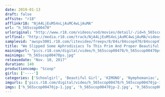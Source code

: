 ```yaml
---
date: 2019-01-13
draft: false
affsite: "r18"
afflinkr18: "NjA4LjEuMS4xLjAuMC4wLjAuMA"
url: "h_565scop00470"
urloriginal: "http://www.r18.com/videos/vod/movies/detail/-/id=h_565scop00470"
urlfinal: "http://media.r18.com/track/NjA4LjEuMS4xLjAuMC4wLjAuMA/videos/vod/movies/detail/-/id=h_565scop00470"
samplevid: "awspv3001.r18.com/litevideo/freepv/8/84s/84scop470/84scop470_dmb_w.mp4"
title: "We Slipped Some Aphrodisiacs To This Prim And Proper Beautiful Girl At Our Club And Forced Her To Get Hot And Horny!! Now She's Twitching And Spasming In Ecstasy Just From A Touch, And Now She's So Sensually Activated That Her Tight Little Pussy Is Ready To Be Defeated By Our Rock Hard Cocks!!"
mainimgurl: "pics.r18.com/digital/video/h_565scop00470/h_565scop00470ps.jpg"
mainimgs: "h_565scop00470ps.jpg"
releasedate: "Nov. 10, 2017"
duration: 140
productioncomp: "Scoop"
girls: ['----']
categories: ['Schoolgirl', 'Beautiful Girl', 'KIMONO', 'Nymphomaniac', 'Substance Use', 'Hi-Def']
imgurls: ['pics.r18.com/digital/video/h_565scop00470/h_565scop00470jp-1.jpg', 'pics.r18.com/digital/video/h_565scop00470/h_565scop00470jp-2.jpg', 'pics.r18.com/digital/video/h_565scop00470/h_565scop00470jp-3.jpg', 'pics.r18.com/digital/video/h_565scop00470/h_565scop00470jp-4.jpg', 'pics.r18.com/digital/video/h_565scop00470/h_565scop00470jp-5.jpg', 'pics.r18.com/digital/video/h_565scop00470/h_565scop00470jp-6.jpg', 'pics.r18.com/digital/video/h_565scop00470/h_565scop00470jp-7.jpg', 'pics.r18.com/digital/video/h_565scop00470/h_565scop00470jp-8.jpg', 'pics.r18.com/digital/video/h_565scop00470/h_565scop00470jp-9.jpg', 'pics.r18.com/digital/video/h_565scop00470/h_565scop00470jp-10.jpg', 'pics.r18.com/digital/video/h_565scop00470/h_565scop00470jp-11.jpg', 'pics.r18.com/digital/video/h_565scop00470/h_565scop00470jp-12.jpg', 'pics.r18.com/digital/video/h_565scop00470/h_565scop00470jp-13.jpg', 'pics.r18.com/digital/video/h_565scop00470/h_565scop00470jp-14.jpg', 'pics.r18.com/digital/video/h_565scop00470/h_565scop00470jp-15.jpg', 'pics.r18.com/digital/video/h_565scop00470/h_565scop00470jp-16.jpg', 'pics.r18.com/digital/video/h_565scop00470/h_565scop00470jp-17.jpg', 'pics.r18.com/digital/video/h_565scop00470/h_565scop00470jp-18.jpg', 'pics.r18.com/digital/video/h_565scop00470/h_565scop00470jp-19.jpg', 'pics.r18.com/digital/video/h_565scop00470/h_565scop00470jp-20.jpg']
imgs: ['h_565scop00470jp-1.jpg', 'h_565scop00470jp-2.jpg', 'h_565scop00470jp-3.jpg', 'h_565scop00470jp-4.jpg', 'h_565scop00470jp-5.jpg', 'h_565scop00470jp-6.jpg', 'h_565scop00470jp-7.jpg', 'h_565scop00470jp-8.jpg', 'h_565scop00470jp-9.jpg', 'h_565scop00470jp-10.jpg', 'h_565scop00470jp-11.jpg', 'h_565scop00470jp-12.jpg', 'h_565scop00470jp-13.jpg', 'h_565scop00470jp-14.jpg', 'h_565scop00470jp-15.jpg', 'h_565scop00470jp-16.jpg', 'h_565scop00470jp-17.jpg', 'h_565scop00470jp-18.jpg', 'h_565scop00470jp-19.jpg', 'h_565scop00470jp-20.jpg']
---
```

